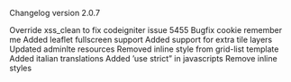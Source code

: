 Changelog version 2.0.7
 
Override xss_clean to fix codeigniter issue 5455
Bugfix cookie remember me
Added leaflet fullscreen support
Added support for extra tile layers
Updated adminlte resources
Removed inline style from grid-list template
Added italian translations
Added ’use strict” in javascripts
Remove inline styles

